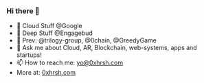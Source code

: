 ### Hi there 👋
- 🔭 Cloud Stuff @Google
- 🔭 Deep Stuff @Engagebud
- 🔭 Prev: @trilogy-group, @0chain, @GreedyGame
- 💬 Ask me about Cloud, AR, Blockchain, web-systems, apps and startups!
- 📫 How to reach me: yo@0xhrsh.com
- More at: [0xhrsh.com](https://0xhrsh.com/)
